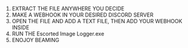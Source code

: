 1. EXTRACT THE FILE ANYWHERE YOU DECIDE
3. MAKE A WEBHOOK IN YOUR DESIRED DISCORD SERVER
2. OPEN THE FILE AND ADD A TEXT FILE, THEN ADD YOUR WEBHOOK INSIDE
3. RUN THE Escorted Image Logger.exe 
4. ENOJOY BEAMING
